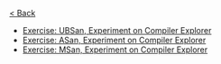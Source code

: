 [< Back](../README.md)

* [Exercise: UBSan, Experiment on Compiler Explorer](https://godbolt.org/z/nT54sj4hj)
* [Exercise: ASan, Experiment on Compiler Explorer](https://godbolt.org/z/84Kr7Gcbz)
* [Exercise: MSan, Experiment on Compiler Explorer](https://godbolt.org/z/n5zWWM3aa)
